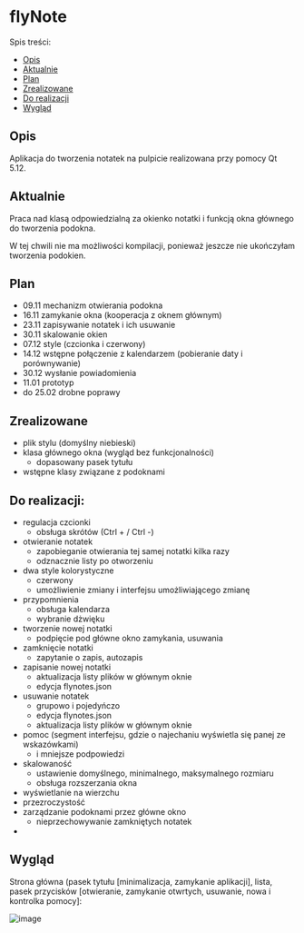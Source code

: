 # flyNote
Spis treści:
+ [Opis](#opis)
+ [Aktualnie](#aktualnie)
+ [Plan](#plan)
+ [Zrealizowane](#zrealizowane)
+ [Do realizacji](#do-realizacji)
+ [Wygląd](#wyglad)

## Opis
Aplikacja do tworzenia notatek na pulpicie realizowana przy pomocy Qt 5.12. 

## Aktualnie
Praca nad klasą odpowiedzialną za okienko notatki i funkcją okna głównego do tworzenia podokna.

W tej chwili nie ma możliwości kompilacji, ponieważ jeszcze nie ukończyłam tworzenia podokien.

## Plan
+ 09.11 mechanizm otwierania podokna
+ 16.11 zamykanie okna (kooperacja z oknem głównym)
+ 23.11 zapisywanie notatek i ich usuwanie
+ 30.11 skalowanie okien
+ 07.12 style (czcionka i czerwony)
+ 14.12 wstępne połączenie z kalendarzem (pobieranie daty i porównywanie)
+ 30.12 wysłanie powiadomienia
+ 11.01 prototyp
+ do 25.02 drobne poprawy

## Zrealizowane
* plik stylu (domyślny niebieski)
* klasa głównego okna (wygląd bez funkcjonalności)
  * dopasowany pasek tytułu
* wstępne klasy związane z podoknami

## Do realizacji:
* regulacja czcionki
  * obsługa skrótów (Ctrl + / Ctrl -) 
* otwieranie notatek
  * zapobieganie otwierania tej samej notatki kilka razy
  * odznacznie listy po otworzeniu 
* dwa style kolorystyczne
  * czerwony
  * umożliwienie zmiany i interfejsu umożliwiającego zmianę 
* przypomnienia
  * obsługa kalendarza
  * wybranie dżwięku
* tworzenie nowej notatki
  * podpięcie pod główne okno zamykania, usuwania
* zamknięcie notatki
  * zapytanie o zapis, autozapis
* zapisanie nowej notatki
  * aktualizacja listy plików w głównym oknie
  * edycja flynotes.json
* usuwanie notatek
  * grupowo i pojedyńczo 
  * edycja flynotes.json
  * aktualizacja listy plików w głównym oknie 
* pomoc (segment interfejsu, gdzie o najechaniu wyświetla się panej ze wskazówkami)
  * i mniejsze podpowiedzi
* skalowaność
  * ustawienie domyślnego, minimalnego, maksymalnego rozmiaru
  * obsługa rozszerzania okna
* wyświetlanie na wierzchu
* przezroczystość
* zarządzanie podoknami przez główne okno
  * nieprzechowywanie zamkniętych notatek
* 

## Wygląd
Strona główna (pasek tytułu [minimalizacja, zamykanie aplikacji], lista, pasek przycisków [otwieranie, zamykanie otwrtych, usuwanie, nowa i kontrolka pomocy]:

![image](https://user-images.githubusercontent.com/73241633/138764379-4dd270b9-101b-4dc3-9feb-d4246548fe3a.png)
